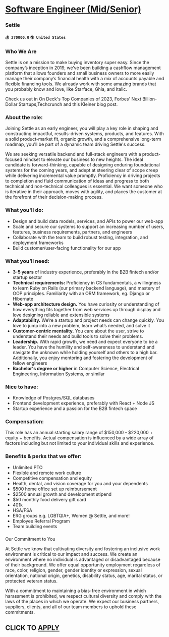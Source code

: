 # [Software Engineer (Mid/Senior)](https://www.remotewlb.com/apply/software-engineer-mid-senior-53473)  
### Settle  
#### `💰 370000.0` `🌎 United States`  

### Who We Are

Settle is on a mission to make buying inventory super easy. Since the company’s inception in 2019, we’ve been building a cashflow management platform that allows founders and small business owners to more easily manage their company’s financial health with a mix of accounts payable and flexible financing tools. We already work with some amazing brands that you probably know and love, like Starface, Ghia, and Italic.

Check us out in On Deck's Top Companies of 2023, Forbes' Next Billion-Dollar Startups,Techcrunch and this Kleiner blog post.

### About the role:

Joining Settle as an early engineer, you will play a key role in shaping and constructing impactful, results-driven systems, products, and features. With a solid product-market fit, organic growth, and a comprehensive long-term roadmap, you'll be part of a dynamic team driving Settle's success.

We are seeking versatile backend and full-stack engineers with a product-focused mindset to elevate our business to new heights. The ideal candidate is forward-thinking, capable of designing enduring foundational systems for the coming years, and adept at steering clear of scope creep while delivering incremental value promptly. Proficiency in driving projects to completion and fluid communication of ideas and progress to both technical and non-technical colleagues is essential. We want someone who is iterative in their approach, moves with agility, and places the customer at the forefront of their decision-making process.

### What you'll do:

  * Design and build data models, services, and APIs to power our web-app
  * Scale and secure our systems to support an increasing number of users, features, business requirements, partners, and engineers
  * Collaborate with the team to build robust testing, integration, and deployment frameworks
  * Build customer/user-facing functionality for our app

###  **What you’ll need:**

  *  **3-5 years** of industry experience, preferably in the B2B fintech and/or startup sector
  *  **Technical requirements:** Proficiency in CS fundamentals, a willingness to learn Ruby on Rails (our primary backend language), and mastery of OOP principles. Familiarity with an ORM framework, eg. Django or Hibernate
  *  **Web-app architecture design.** You have curiosity or understanding of how everything fits together from web services up through display and love designing reliable and extensible systems
  *  **Adaptability.** We’re a startup and project needs can change quickly. You love to jump into a new problem, learn what’s needed, and solve it
  *  **Customer-centric mentality.** You care about the user, strive to understand their needs and build tools to solve their problems.
  *  **Leadership.** With rapid growth, we need and expect everyone to be a leader. You have the humility and self-awareness to understand and navigate the unknown while holding yourself and others to a high bar. Additionally, you enjoy mentoring and fostering the development of fellow engineers
  *  **Bachelor's degree or higher** in Computer Science, Electrical Engineering, Information Systems, or similar

###  **Nice to have:**

  * Knowledge of Postgres/SQL databases 
  * Frontend development experience, preferably with React + Node JS 
  * Startup experience and a passion for the B2B fintech space

### Compensation:

This role has an annual starting salary range of $150,000 - $220,000 + equity + benefits. Actual compensation is influenced by a wide array of factors including but not limited to your individual skills and experience.

### Benefits & perks that we offer:

  * Unlimited PTO
  * Flexible and remote work culture
  * Competitive compensation and equity
  * Health, dental, and vision coverage for you and your dependents
  * $500 home office set up reimbursement
  * $2500 annual growth and development stipend
  * $50 monthly food delivery gift card
  * 401k
  * HSA/FSA
  * ERG groups e.g. LGBTQIA+, Women @ Settle, and more!
  * Employee Referral Program
  * Team building events

###  
Our Commitment to You

At Settle we know that cultivating diversity and fostering an inclusive work environment is critical to our impact and success. We create an environment where no individual is advantaged or disadvantaged because of their background. We offer equal opportunity employment regardless of race, color, religion, gender, gender identity or expression, sexual orientation, national origin, genetics, disability status, age, marital status, or protected veteran status.

With a commitment to maintaining a bias-free environment in which harassment is prohibited, we respect cultural diversity and comply with the laws of the places in which we operate. We expect our business partners, suppliers, clients, and all of our team members to uphold these commitments.

  
## CLICK TO [APPLY](https://www.remotewlb.com/apply/software-engineer-mid-senior-53473)

